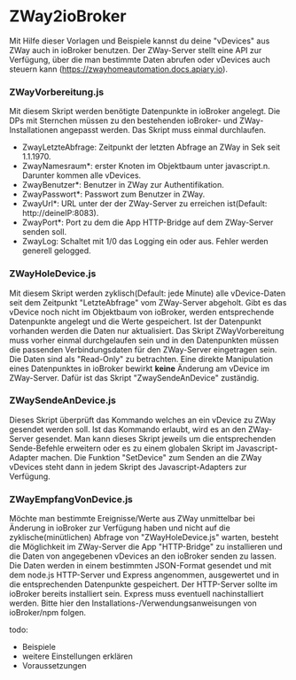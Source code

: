 # ZWay2ioBroker
Mit Hilfe dieser Vorlagen und Beispiele kannst du deine "vDevices" aus ZWay auch in ioBroker benutzen. Der ZWay-Server stellt eine API zur Verfügung, über die man bestimmte Daten abrufen oder vDevices auch steuern kann (https://zwayhomeautomation.docs.apiary.io).

### ZWayVorbereitung.js

Mit diesem Skript werden benötigte Datenpunkte in ioBroker angelegt. Die DPs mit Sternchen müssen zu den bestehenden ioBroker- und ZWay-Installationen angepasst werden. Das Skript muss einmal durchlaufen.
- ZwayLetzteAbfrage: Zeitpunkt der letzten Abfrage an ZWay in Sek seit 1.1.1970.
- ZwayNamesraum*: erster Knoten im Objektbaum unter javascript.n. Darunter kommen alle vDevices.
- ZwayBenutzer*: Benutzer in ZWay zur Authentifikation.
- ZwayPasswort*: Passwort zum Benutzer in ZWay.
- ZwayUrl*: URL unter der der ZWay-Server zu erreichen ist(Default: http://deineIP:8083).
- ZwayPort*: Port zu dem die App HTTP-Bridge auf dem ZWay-Server senden soll.
- ZwayLog: Schaltet mit 1/0 das Logging ein oder aus. Fehler werden generell gelogged.

### ZWayHoleDevice.js

Mit diesem Skript werden zyklisch(Default: jede Minute) alle vDevice-Daten seit dem Zeitpunkt "LetzteAbfrage" vom ZWay-Server abgeholt. Gibt es das vDevice noch nicht im Objektbaum von ioBroker, werden entsprechende Datenpunkte angelegt und die Werte gespeichert. Ist der Datenpunkt vorhanden werden die Daten nur aktualisiert. Das Skript ZWayVorbereitung muss vorher einmal durchgelaufen sein und in den Datenpunkten müssen die passenden Verbindungsdaten für den ZWay-Server eingetragen sein. Die Daten sind als "Read-Only" zu betrachten. Eine direkte Manipulation eines Datenpunktes in ioBroker bewirkt **keine** Änderung am vDevice im ZWay-Server. Dafür ist das Skript "ZwaySendeAnDevice" zuständig.

### ZWaySendeAnDevice.js

Dieses Skript überprüft das Kommando welches an ein vDevice zu ZWay gesendet werden soll. Ist das Kommando erlaubt, wird es an den ZWay-Server gesendet. Man kann dieses Skript jeweils um die entsprechenden Sende-Befehle erweitern oder es zu einem globalen Skript im Javascript-Adapter machen. Die Funktion "SetDevice" zum Senden an die ZWay vDevices steht dann in jedem Skript des Javascript-Adapters zur Verfügung.

### ZWayEmpfangVonDevice.js

Möchte man bestimmte Ereignisse/Werte aus ZWay unmittelbar bei Änderung in ioBroker zur Verfügung haben und nicht auf die zyklische(minütlichen) Abfrage von "ZWayHoleDevice.js" warten, besteht die Möglichkeit im ZWay-Server die App "HTTP-Bridge" zu installieren und die Daten von angegebenen vDevices an den ioBroker senden zu lassen. Die Daten werden in einem bestimmten JSON-Format gesendet und mit dem node.js HTTP-Server und Express angenommen, ausgewertet und in die entsprechenden Datenpunkte gespeichert. Der HTTP-Server sollte im ioBroker bereits installiert sein. Express muss eventuell nachinstalliert werden. Bitte hier den Installations-/Verwendungsanweisungen von ioBroker/npm folgen.

todo:
- Beispiele
- weitere Einstellungen erklären
- Voraussetzungen
